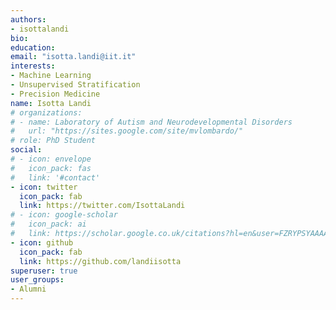 ```yaml
---
authors:
- isottalandi
bio:
education:
email: "isotta.landi@iit.it"
interests:
- Machine Learning
- Unsupervised Stratification
- Precision Medicine
name: Isotta Landi
# organizations:
# - name: Laboratory of Autism and Neurodevelopmental Disorders
#   url: "https://sites.google.com/site/mvlombardo/"
# role: PhD Student
social:
# - icon: envelope
#   icon_pack: fas
#   link: '#contact'
- icon: twitter
  icon_pack: fab
  link: https://twitter.com/IsottaLandi
# - icon: google-scholar
#   icon_pack: ai
#   link: https://scholar.google.co.uk/citations?hl=en&user=FZRYPSYAAAAJ
- icon: github
  icon_pack: fab
  link: https://github.com/landiisotta
superuser: true
user_groups:
- Alumni
---
```

